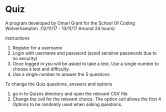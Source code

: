 # Quiz

A program developed by Omari Grant for the School Of Coding Wolverhampton. (12/11/17 - 13/11/17 Around 24 hours)

Instructions

1) Register for a username
2) Login with username and password (avoid sensitve passwords due to no security)
3) Once logged in you will be asked to take a test. Use a single number to choose a test and difficulty.
4) Use a single number to answer the 5 questions

To change the Quiz questions, answers and options

1) go in to Quizes directory and open the relevant CSV file.
2) Change the cell for the relevant choice. The option cell allows the first 4 Options to be randomly used when asking questions.
